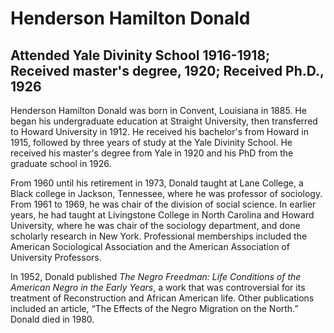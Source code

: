 # Henderson Hamilton Donald
## Attended Yale Divinity School 1916-1918; Received master's degree, 1920; Received Ph.D., 1926
Henderson Hamilton Donald was born in Convent, Louisiana in 1885. He began his undergraduate education at Straight University, then transferred to Howard University in 1912. He received his bachelor's from Howard in 1915, followed by three years of study at the Yale Divinity School. He received his master's degree from Yale in 1920 and his PhD from the graduate school in 1926. 

From 1960 until his retirement in 1973, Donald taught at Lane College, a Black college in Jackson, Tennessee, where he was professor of sociology. From 1961 to 1969, he was chair of the division of social science. In earlier years, he had taught at Livingstone College in North Carolina and Howard University, where he was chair of the sociology department, and done scholarly research in New York. Professional memberships included the American Sociological Association and the American Association of University Professors.  

In 1952, Donald published *The Negro Freedman: Life Conditions of the American Negro in the Early Years*, a work that was controversial for its treatment of Reconstruction and African American life. Other publications included an article, “The Effects of the Negro Migration on the North.” Donald died in 1980. 
